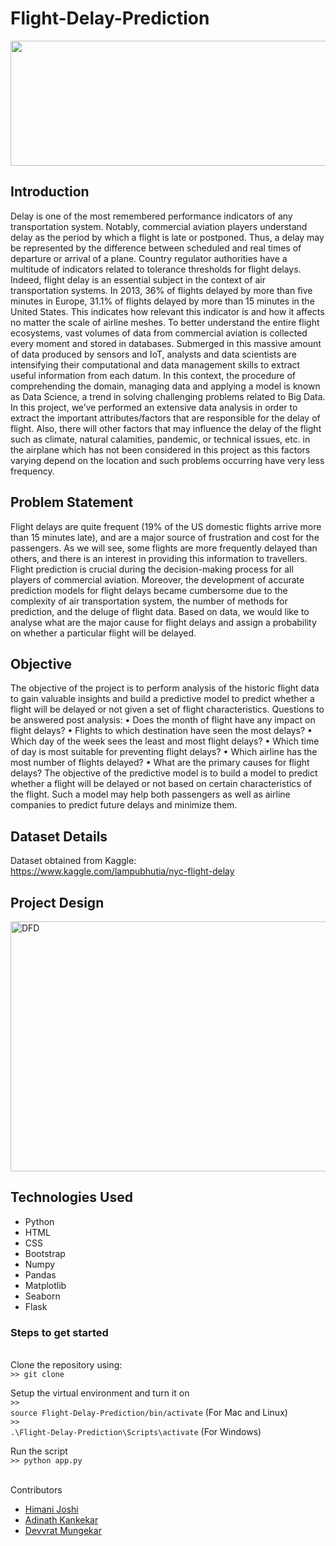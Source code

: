 # Flight-Delay-Prediction

<img src="static/background.jpg" width="1000" height="200">

## Introduction
Delay is one of the most remembered performance indicators of any transportation system. Notably, commercial aviation players understand delay as the period by which a flight is late or postponed. Thus, a delay may be represented by the difference between scheduled and real times of departure or arrival of a plane. Country regulator authorities have a multitude of indicators related to tolerance thresholds for flight delays. Indeed, flight delay is an essential subject in the context of air transportation systems. In 2013, 36% of flights delayed by more than five minutes in Europe, 31.1% of flights delayed by more than 15 minutes in the United States. This indicates how relevant this indicator is and how it affects no matter the scale of airline meshes. 
To better understand the entire flight ecosystems, vast volumes of data from commercial aviation is collected every moment and stored in databases. Submerged in this massive amount of data produced by sensors and IoT, analysts and data scientists are intensifying their computational and data management skills to extract useful information from each datum. In this context, the procedure of comprehending the domain, managing data and applying a model is known as Data Science, a trend in solving challenging problems related to Big Data. 
In this project, we’ve performed an extensive data analysis in order to extract the important attributes/factors that are responsible for the delay of flight. Also, there will other factors that may influence the delay of the flight such as climate, natural calamities, pandemic, or technical issues, etc. in the airplane which has not been considered in this project as this factors varying depend on the location and such problems occurring have very less frequency. 

## Problem Statement
Flight delays are quite frequent (19% of the US domestic flights arrive more than 15 minutes late), and are a major source of frustration and cost for the passengers. As we will see, some flights are more frequently delayed than others, and there is an interest in providing this information to travellers.  
Flight prediction is crucial during the decision-making process for all players of commercial aviation. Moreover, the development of accurate prediction models for flight delays became cumbersome due to the complexity of air transportation system, the number of methods for prediction, and the deluge of flight data. 
Based on data, we would like to analyse what are the major cause for flight delays and assign a probability on whether a particular flight will be delayed. 

## Objective
The objective of the project is to perform analysis of the historic flight data to gain valuable insights and build a predictive model to predict whether a flight will be delayed or not given a set of flight characteristics.
Questions to be answered post analysis: • Does the month of flight have any impact on flight delays? • Flights to which destination have seen the most delays? • Which day of the week sees the least and most flight delays? • Which time of day is most suitable for preventing flight delays? • Which airline has the most number of flights delayed? • What are the primary causes for flight delays?
The objective of the predictive model is to build a model to predict whether a flight will be delayed or not based on certain characteristics of the flight. Such a model may help both passengers as well as airline companies to predict future delays and minimize them.

## Dataset Details
Dataset obtained from Kaggle: <br>
https://www.kaggle.com/lampubhutia/nyc-flight-delay

## Project Design
<img alt="DFD" src="https://user-images.githubusercontent.com/43583040/83272042-4e844f80-a1e8-11ea-99d1-d5f15d114e90.png" width="1000" height="400">

## Technologies Used
* Python
* HTML
* CSS
* Bootstrap
* Numpy
* Pandas
* Matplotlib
* Seaborn
* Flask

<h3>Steps to get started</h3><br>
Clone the repository using: <br>
<code>>> git clone</code> <br>

Setup the virtual environment and turn it on <br>
<code>>> source Flight-Delay-Prediction/bin/activate</code> (For Mac and Linux)<br>
<code>>> .\Flight-Delay-Prediction\Scripts\activate</code> (For Windows) <br>

Run the script<br>
<code>>> python app.py</code>

<br>Contributors <br>
* <a href= 'https://github.com/himanij11'>Himani Joshi</a> <br>
* <a href= 'https://github.com/adinath10'>Adinath Kankekar</a> <br>
* <a href= 'https://github.com/Devvrat53'>Devvrat Mungekar</a>
